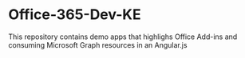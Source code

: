 # Office-365-Dev-KE
This repository contains demo apps that highlighs Office Add-ins and consuming Microsoft Graph resources in an Angular.js
